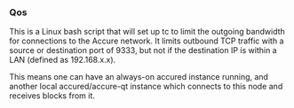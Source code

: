 ### Qos ###

This is a Linux bash script that will set up tc to limit the outgoing bandwidth for connections to the Accure network. It limits outbound TCP traffic with a source or destination port of 9333, but not if the destination IP is within a LAN (defined as 192.168.x.x).

This means one can have an always-on accured instance running, and another local accured/accure-qt instance which connects to this node and receives blocks from it.
